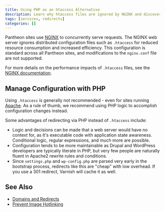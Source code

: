 ```yaml
---
title: Using PHP as an htaccess Alternative
description: Learn why htaccess files are ignored by NGINX and discover alternatives for modifying a site's configuration.
tags: [services, redirects]
categories: []
---
```

Pantheon sites use [NGINX](https://www.nginx.com/resources/wiki/#) to concurrently serve requests. The NGINX web server ignores distributed configuration files such as `.htaccess` for reduced resource consumption and increased efficiency. This configuration is standard across all Pantheon sites, and modifications to the `nginx.conf` file are not supported.

For more details on the performance impacts of `.htaccess` files, see the [NGINX documentation](https://www.nginx.com/resources/wiki/start/topics/examples/likeapache-htaccess/).

## Manage Configuration with PHP
Using `.htaccess` is generally not recommended - even for sites running  [Apache](https://httpd.apache.org/docs/trunk/howto/htaccess.html#when). As a rule of thumb, we recommend using PHP logic to accomplish configuration changes instead.

Some advantages of redirecting via PHP instead of `.htaccess` include:

- Logic and decisions can be made that a web server would have no context for, as it's executable code with application state awareness. Conditional logic, regular expressions, and much more are possible.
- Configuration tends to be more maintainable as Drupal and WordPress developers are typically literate in PHP, but very few people are naturally fluent in Apache2 rewrite rules and conditions.
- Since `settings.php` and `wp-config.php` are parsed very early in the bootstrap process, redirects like this are "cheap" with low overhead. If you use a 301 redirect, Varnish will cache it as well.

## See Also
- [Domains and Redirects](/docs/domains/)
- [Prevent Image Hotlinking](https://www.maketecheasier.com/prevent-people-from-hotlinking-your-images)
